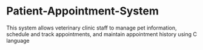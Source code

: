 # Patient-Appointment-System
This system allows veterinary clinic staff to manage pet information, schedule and track appointments, and maintain appointment history using C language
